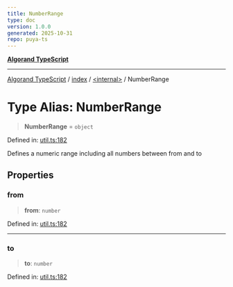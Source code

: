 ```yaml
---
title: NumberRange
type: doc
version: 1.0.0
generated: 2025-10-31
repo: puya-ts
---
```

[**Algorand TypeScript**](../../../README.md)

***

[Algorand TypeScript](../../../modules.md) / [index](../../README.md) / [\<internal\>](../README.md) / NumberRange

# Type Alias: NumberRange

> **NumberRange** = `object`

Defined in: [util.ts:182](https://github.com/algorandfoundation/puya-ts/blob/main/packages/algo-ts/src/util.ts#L182)

Defines a numeric range including all numbers between from and to

## Properties

### from

> **from**: `number`

Defined in: [util.ts:182](https://github.com/algorandfoundation/puya-ts/blob/main/packages/algo-ts/src/util.ts#L182)

***

### to

> **to**: `number`

Defined in: [util.ts:182](https://github.com/algorandfoundation/puya-ts/blob/main/packages/algo-ts/src/util.ts#L182)
